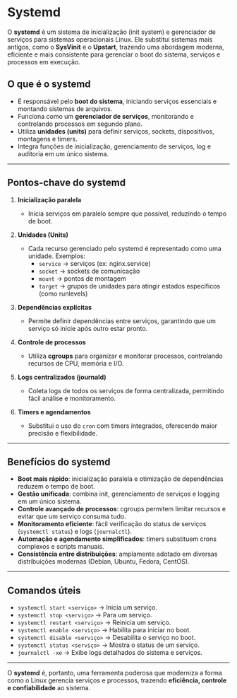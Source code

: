 # Systemd

O **systemd** é um sistema de inicialização (init system) e gerenciador de serviços para sistemas operacionais Linux. Ele substitui sistemas mais antigos, como o **SysVinit** e o **Upstart**, trazendo uma abordagem moderna, eficiente e mais consistente para gerenciar o boot do sistema, serviços e processos em execução.

## O que é o systemd

- É responsável pelo **boot do sistema**, iniciando serviços essenciais e montando sistemas de arquivos.
- Funciona como um **gerenciador de serviços**, monitorando e controlando processos em segundo plano.
- Utiliza **unidades (units)** para definir serviços, sockets, dispositivos, montagens e timers.
- Integra funções de inicialização, gerenciamento de serviços, log e auditoria em um único sistema.

---

## Pontos-chave do systemd

1. **Inicialização paralela**  
   - Inicia serviços em paralelo sempre que possível, reduzindo o tempo de boot.
   
2. **Unidades (Units)**  
   - Cada recurso gerenciado pelo systemd é representado como uma unidade. Exemplos:  
     - `service` → serviços (ex: nginx.service)  
     - `socket` → sockets de comunicação  
     - `mount` → pontos de montagem  
     - `target` → grupos de unidades para atingir estados específicos (como runlevels)
   
3. **Dependências explícitas**  
   - Permite definir dependências entre serviços, garantindo que um serviço só inicie após outro estar pronto.
   
4. **Controle de processos**  
   - Utiliza **cgroups** para organizar e monitorar processos, controlando recursos de CPU, memória e I/O.
   
5. **Logs centralizados (journald)**  
   - Coleta logs de todos os serviços de forma centralizada, permitindo fácil análise e monitoramento.

6. **Timers e agendamentos**  
   - Substitui o uso do `cron` com timers integrados, oferecendo maior precisão e flexibilidade.

---

## Benefícios do systemd

- **Boot mais rápido**: inicialização paralela e otimização de dependências reduzem o tempo de boot.  
- **Gestão unificada**: combina init, gerenciamento de serviços e logging em um único sistema.  
- **Controle avançado de processos**: cgroups permitem limitar recursos e evitar que um serviço consuma tudo.  
- **Monitoramento eficiente**: fácil verificação do status de serviços (`systemctl status`) e logs (`journalctl`).  
- **Automação e agendamento simplificados**: timers substituem crons complexos e scripts manuais.  
- **Consistência entre distribuições**: amplamente adotado em diversas distribuições modernas (Debian, Ubuntu, Fedora, CentOS).

---

## Comandos úteis

- `systemctl start <serviço>` → Inicia um serviço.  
- `systemctl stop <serviço>` → Para um serviço.  
- `systemctl restart <serviço>` → Reinicia um serviço.  
- `systemctl enable <serviço>` → Habilita para iniciar no boot.  
- `systemctl disable <serviço>` → Desabilita o serviço no boot.  
- `systemctl status <serviço>` → Mostra o status de um serviço.  
- `journalctl -xe` → Exibe logs detalhados do sistema e serviços.

---

O **systemd** é, portanto, uma ferramenta poderosa que moderniza a forma como o Linux gerencia serviços e processos, trazendo **eficiência, controle e confiabilidade** ao sistema.
